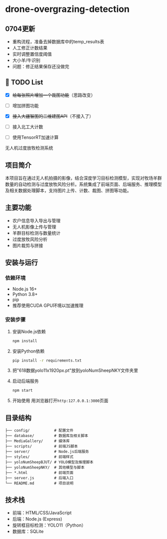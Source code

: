 # drone-overgrazing-detection

## 0704更新
- 重构流程，准备去掉数据库中的temp_results表
- 人工修正计数结果
- 实时调整置信度阈值
- 大小羊/牛识别
- 问题：修正结果保存还没做完

## 📝 TODO List
- [x] ~~给每张照片增加一个裁图功能~~（思路改变）
- [ ] 增加拼图功能
- [x] ~~接入大疆智图的二维建图API~~（不接入了）
- [ ] 接入北工大计数
- [ ] 使用TensorRT加速计算


无人机过度放牧检测系统

## 项目简介
本项目旨在通过无人机拍摄的影像，结合深度学习目标检测模型，实现对牧场羊群数量的自动检测与过度放牧风险分析。系统集成了前端页面、后端服务、推理模型及相关数据处理脚本，支持图片上传、计数、裁图、拼图等功能。

## 主要功能
- 农户信息导入导出与管理
- 无人机影像上传与管理
- 羊群目标检测与数量统计
- 过度放牧风险分析
- 图片裁剪与拼接

## 安装与运行

### 依赖环境
- Node.js 16+
- Python 3.8+
- pip
- 推荐使用CUDA GPU环境以加速推理

### 安装步骤
1. 安装Node.js依赖
   ```bash
   npm install
   ```
2. 安装Python依赖
   ```bash
   pip install -r requirements.txt
   ```

3. 把"618数据yolo11x1920px.pt"放到yoloNumSheepNKY文件夹里

4. 启动后端服务
   ```bash
   npm start
   ```
5. 开始使用
   用浏览器打开`http:127.0.0.1:3000`页面

## 目录结构
```
├── config/           # 配置文件
├── database/         # 数据库及相关脚本
├── MediaGallery/     # 媒体库
├── scripts/          # 前端JS脚本
├── server/           # Node.js后端服务
├── styles/           # 前端样式
├── yoloNumSheepBJUT/ # YOLO模型及推理脚本
├── yoloNumSheepNKY/  # 其他模型与脚本
├── *.html            # 前端页面
├── server.js         # 后端入口
└── README.md         # 项目说明
```

## 技术栈
- 前端：HTML/CSS/JavaScript
- 后端：Node.js (Express)
- 旋转框目标检测：YOLO11（Python）
- 数据库：SQLite
